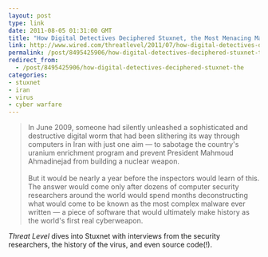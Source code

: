 ```yaml
---
layout: post
type: link
date: 2011-08-05 01:31:00 GMT
title: "How Digital Detectives Deciphered Stuxnet, the Most Menacing Malware in History"
link: http://www.wired.com/threatlevel/2011/07/how-digital-detectives-deciphered-stuxnet/all/1
permalink: /post/8495425906/how-digital-detectives-deciphered-stuxnet-the
redirect_from: 
  - /post/8495425906/how-digital-detectives-deciphered-stuxnet-the
categories:
- stuxnet
- iran
- virus
- cyber warfare
---
```

<blockquote>In June 2009, someone had silently unleashed a sophisticated and destructive digital worm that had been slithering its way through computers in Iran with just one aim — to sabotage the country's uranium enrichment program and prevent President Mahmoud Ahmadinejad from building a nuclear weapon.<br><br>
But it would be nearly a year before the inspectors would learn of this. The answer would come only after dozens of computer security researchers around the world would spend months deconstructing what would come to be known as the most complex malware ever written — a piece of software that would ultimately make history as the world's first real cyberweapon.</blockquote>
<i>Threat Level</i> dives into Stuxnet with interviews from the security researchers, the history of the virus, and even source code(!).